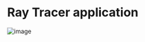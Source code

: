 # Ray Tracer application
![image](https://github.com/TamasPetii/RayTracer/assets/60004480/dd517b1b-2036-4dde-828f-36b7f79d8910)
